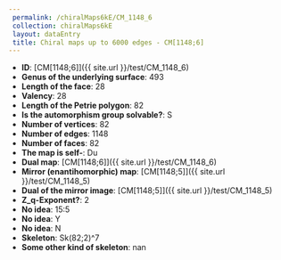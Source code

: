 ```yaml
--- 
 permalink: /chiralMaps6kE/CM_1148_6 
 collection: chiralMaps6kE
 layout: dataEntry
 title: Chiral maps up to 6000 edges - CM[1148;6]
---
```


- **ID**: [CM[1148;6]]({{ site.url }}/test/CM_1148_6)
- **Genus of the underlying surface**: 493
- **Length of the face**: 28
- **Valency**: 28
- **Length of the Petrie polygon**: 82
- **Is the automorphism group solvable?**: S
- **Number of vertices**: 82
- **Number of edges**: 1148
- **Number of faces**: 82
- **The map is self-**: Du
- **Dual map**: [CM[1148;6]]({{ site.url }}/test/CM_1148_6)
- **Mirror (enantihomorphic) map**: [CM[1148;5]]({{ site.url }}/test/CM_1148_5)
- **Dual of the mirror image**: [CM[1148;5]]({{ site.url }}/test/CM_1148_5)
- **Z_q-Exponent?**: 2
- **No idea**:  15:5
- **No idea**: Y
- **No idea**: N
- **Skeleton**: Sk(82;2)^7
- **Some other kind of skeleton**: nan
